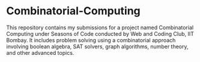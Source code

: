 # Combinatorial-Computing
This repository contains my submissions for a project named Combinatorial Computing under Seasons of Code conducted by Web and Coding Club, IIT Bombay. It includes problem solving using a combinatorial approach involving boolean algebra, SAT solvers, graph algorithms, number theory, and other advanced topics.
